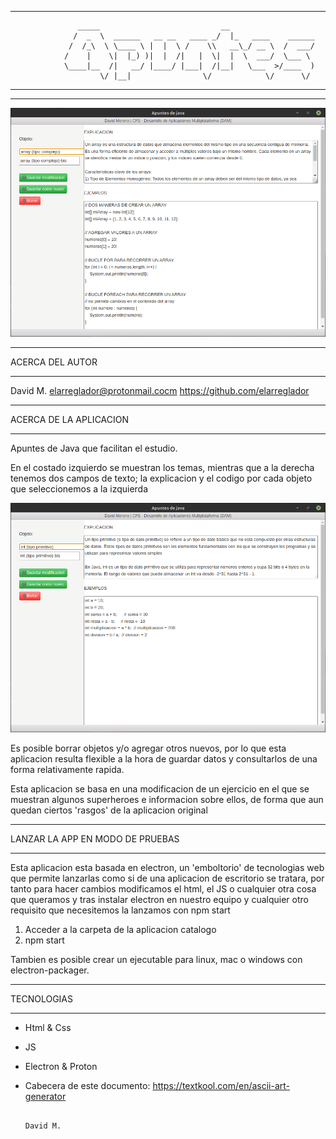 *****************************************************************************************
                   _____                           __                    
                  /  _  \  ______   __ __   ____ _/  |_   ____    ______ 
                 /  /_\  \ \____ \ |  |  \ /    \\   __\_/ __ \  /  ___/ 
                /    |    \|  |_) )|  |  /|   |  \|  |  \  ___/  \___ \  
                \____|__  /|   __/ |____/ |___|  /|__|   \___  >/____  ) 
                        \/ |__|                \/            \/      \/  
*****************************************************************************************
*****************************************************************************************
![Imagen](https://github.com/elarreglador/Java_Apuntes/blob/main/SCREENSHOTS/1.png)

************************************
ACERCA DEL AUTOR
************************************

David M.
elarreglador@protonmail.cocm
https://github.com/elarreglador


************************************
ACERCA DE LA APLICACION
************************************

Apuntes de Java que facilitan el estudio.

En el costado izquierdo se muestran los temas, mientras que a la derecha tenemos
dos campos de texto; la explicacion y el codigo por cada objeto que 
seleccionemos a la izquierda 

![Imagen](https://github.com/elarreglador/Java_Apuntes/blob/main/SCREENSHOTS/2.png)

Es posible borrar objetos y/o agregar otros nuevos, por lo que esta aplicacion
resulta flexible a la hora de guardar datos y consultarlos de una forma relativamente
rapida.

Esta aplicacion se basa en una modificacion de un ejercicio en el que se muestran 
algunos superheroes e informacion sobre ellos, de forma que aun quedan ciertos
'rasgos' de la aplicacion original


************************************
LANZAR LA APP EN MODO DE PRUEBAS
************************************

Esta aplicacion esta basada en electron, un 'emboltorio' de tecnologias web que 
permite lanzarlas como si de una aplicacion de escritorio se tratara, por tanto 
para hacer cambios modificamos el html, el JS o cualquier otra cosa que queramos
y tras instalar electron en nuestro equipo y cualquier otro requisito que 
necesitemos la lanzamos con npm start

1) Acceder a la carpeta de la aplicacion catalogo
2) npm start

Tambien es posible crear un ejecutable para linux, mac o windows con electron-packager.


************************************
TECNOLOGIAS
************************************
 - Html & Css
 - JS
 - Electron & Proton

 - Cabecera de este documento: https://textkool.com/en/ascii-art-generator


                                                                                  David M.

